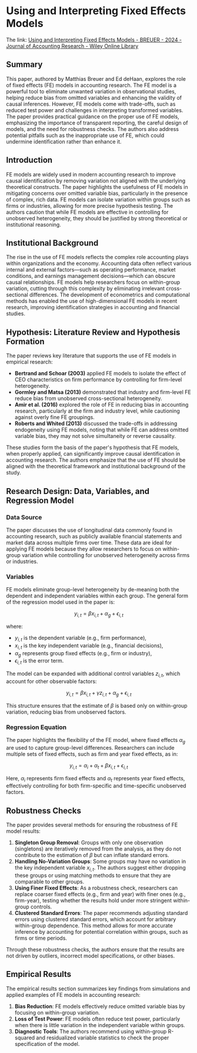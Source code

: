 # Using and Interpreting Fixed Effects Models

The link: [Using and Interpreting Fixed Effects Models - BREUER - 2024 - Journal of Accounting Research - Wiley Online Library](https://onlinelibrary.wiley.com/doi/full/10.1111/1475-679X.12559)

## Summary

This paper, authored by Matthias Breuer and Ed deHaan, explores the role of fixed effects (FE) models in accounting research. The FE model is a powerful tool to eliminate unwanted variation in observational studies, helping reduce bias from omitted variables and enhancing the validity of causal inferences. However, FE models come with trade-offs, such as reduced test power and challenges in interpreting transformed variables. The paper provides practical guidance on the proper use of FE models, emphasizing the importance of transparent reporting, the careful design of models, and the need for robustness checks. The authors also address potential pitfalls such as the inappropriate use of FE, which could undermine identification rather than enhance it.

## Introduction
FE models are widely used in modern accounting research to improve causal identification by removing variation not aligned with the underlying theoretical constructs. The paper highlights the usefulness of FE models in mitigating concerns over omitted variable bias, particularly in the presence of complex, rich data. FE models can isolate variation within groups such as firms or industries, allowing for more precise hypothesis testing. The authors caution that while FE models are effective in controlling for unobserved heterogeneity, they should be justified by strong theoretical or institutional reasoning.

## Institutional Background
The rise in the use of FE models reflects the complex role accounting plays within organizations and the economy. Accounting data often reflect various internal and external factors—such as operating performance, market conditions, and earnings management decisions—which can obscure causal relationships. FE models help researchers focus on within-group variation, cutting through this complexity by eliminating irrelevant cross-sectional differences. The development of econometrics and computational methods has enabled the use of high-dimensional FE models in recent research, improving identification strategies in accounting and financial studies.

## Hypothesis: Literature Review and Hypothesis Formation
The paper reviews key literature that supports the use of FE models in empirical research:
- **Bertrand and Schoar (2003)** applied FE models to isolate the effect of CEO characteristics on firm performance by controlling for firm-level heterogeneity.
- **Gormley and Matsa (2013)** demonstrated that industry and firm-level FE reduce bias from unobserved cross-sectional heterogeneity.
- **Amir et al. (2016)** explored the role of FE in reducing bias in accounting research, particularly at the firm and industry level, while cautioning against overly fine FE groupings.
- **Roberts and Whited (2013)** discussed the trade-offs in addressing endogeneity using FE models, noting that while FE can address omitted variable bias, they may not solve simultaneity or reverse causality.

These studies form the basis of the paper's hypothesis that FE models, when properly applied, can significantly improve causal identification in accounting research. The authors emphasize that the use of FE should be aligned with the theoretical framework and institutional background of the study.

## Research Design: Data, Variables, and Regression Model
### Data Source
The paper discusses the use of longitudinal data commonly found in accounting research, such as publicly available financial statements and market data across multiple firms over time. These data are ideal for applying FE models because they allow researchers to focus on within-group variation while controlling for unobserved heterogeneity across firms or industries.

### Variables
FE models eliminate group-level heterogeneity by de-meaning both the dependent and independent variables within each group. The general form of the regression model used in the paper is:

$$
y_{i,t} = \beta x_{i,t} + \alpha_g + \epsilon_{i,t}
$$

where:
- $y_{i,t}$ is the dependent variable (e.g., firm performance),
- $x_{i,t}$ is the key independent variable (e.g., financial decisions),
- $\alpha_g$ represents group fixed effects (e.g., firm or industry),
- $\epsilon_{i,t}$ is the error term.

The model can be expanded with additional control variables $z_{i,t}$, which account for other observable factors:

$$
y_{i,t} = \beta x_{i,t} + \gamma z_{i,t} + \alpha_g + \epsilon_{i,t}
$$

This structure ensures that the estimate of $\beta$ is based only on within-group variation, reducing bias from unobserved factors.

### Regression Equation
The paper highlights the flexibility of the FE model, where fixed effects $\alpha_g$ are used to capture group-level differences. Researchers can include multiple sets of fixed effects, such as firm and year fixed effects, as in:

$$
y_{i,t} = \alpha_i + \alpha_t + \beta x_{i,t} + \epsilon_{i,t}
$$

Here, $\alpha_i$ represents firm fixed effects and $\alpha_t$ represents year fixed effects, effectively controlling for both firm-specific and time-specific unobserved factors.

## Robustness Checks
The paper provides several methods for ensuring the robustness of FE model results:
1. **Singleton Group Removal**: Groups with only one observation (singletons) are iteratively removed from the analysis, as they do not contribute to the estimation of $\beta$ but can inflate standard errors.
2. **Handling No-Variation Groups**: Some groups may have no variation in the key independent variable $x_{i,t}$. The authors suggest either dropping these groups or using matching methods to ensure that they are comparable to other groups.
3. **Using Finer Fixed Effects**: As a robustness check, researchers can replace coarser fixed effects (e.g., firm and year) with finer ones (e.g., firm-year), testing whether the results hold under more stringent within-group controls.
4. **Clustered Standard Errors**: The paper recommends adjusting standard errors using clustered standard errors, which account for arbitrary within-group dependence. This method allows for more accurate inference by accounting for potential correlation within groups, such as firms or time periods.

Through these robustness checks, the authors ensure that the results are not driven by outliers, incorrect model specifications, or other biases.

## Empirical Results
The empirical results section summarizes key findings from simulations and applied examples of FE models in accounting research:
1. **Bias Reduction**: FE models effectively reduce omitted variable bias by focusing on within-group variation.
2. **Loss of Test Power**: FE models often reduce test power, particularly when there is little variation in the independent variable within groups.
3. **Diagnostic Tools**: The authors recommend using within-group R-squared and residualized variable statistics to check the proper specification of the model.

